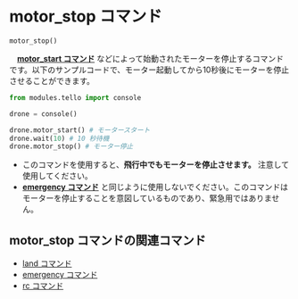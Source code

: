 # motor_stop コマンド

```motor_stop()```
<br>

　**[motor_start コマンド]()** などによって始動されたモーターを停止するコマンドです。以下のサンプルコードで、モーター起動してから10秒後にモーターを停止させることができます。

```python
from modules.tello import console

drone = console()

drone.motor_start() # モータースタート
drone.wait(10) # 10 秒待機
drone.motor_stop() # モーター停止
```

- このコマンドを使用すると、**飛行中でもモーターを停止させます。** 注意して使用してください。
- **[emergency コマンド]()** と同じように使用しないでください。このコマンドはモーターを停止することを意図しているものであり、緊急用ではありません。

## motor_stop コマンドの関連コマンド

- [land コマンド]()
- [emergency コマンド]()
- [rc コマンド]()
